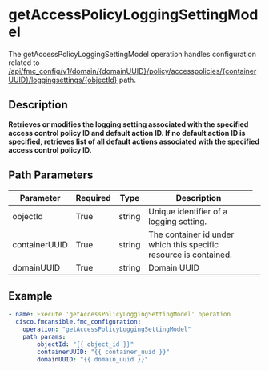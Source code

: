 # getAccessPolicyLoggingSettingModel

The getAccessPolicyLoggingSettingModel operation handles configuration related to [/api/fmc_config/v1/domain/{domainUUID}/policy/accesspolicies/{containerUUID}/loggingsettings/{objectId}](/paths//api/fmc_config/v1/domain/{domain_uuid}/policy/accesspolicies/{container_uuid}/loggingsettings/{object_id}.md) path.&nbsp;
## Description
**Retrieves or modifies the logging setting associated with the specified access control policy ID and default action ID. If no default action ID is specified, retrieves list of all default actions associated with the specified access control policy ID.**

## Path Parameters
| Parameter | Required | Type | Description |
| --------- | -------- | ---- | ----------- |
| objectId | True | string <td colspan=3> Unique identifier of a logging setting. |
| containerUUID | True | string <td colspan=3> The container id under which this specific resource is contained. |
| domainUUID | True | string <td colspan=3> Domain UUID |

## Example
```yaml
- name: Execute 'getAccessPolicyLoggingSettingModel' operation
  cisco.fmcansible.fmc_configuration:
    operation: "getAccessPolicyLoggingSettingModel"
    path_params:
        objectId: "{{ object_id }}"
        containerUUID: "{{ container_uuid }}"
        domainUUID: "{{ domain_uuid }}"

```